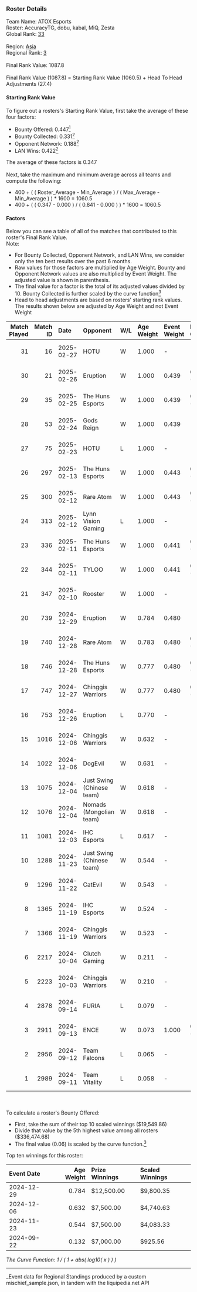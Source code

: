 ### Roster Details<br />
Team Name: ATOX Esports<br />
Roster: AccuracyTG, dobu, kabal, MiQ, Zesta<br />
Global Rank: [33](../../standings_global_2025_03_01.md)<br />
<br />
Region: [Asia]( ../../standings_asia_2025_03_01.md)<br />
Regional Rank: [3]( ../../standings_asia_2025_03_01.md)<br />
<br />
Final Rank Value:  1087.8<br />
<br />
Final Rank Value (1087.8) = Starting Rank Value (1060.5) + Head To Head Adjustments (27.4)<br />

#### Starting Rank Value<br />
To figure out a rosters's Starting Rank Value, first take the average of these four factors:<br />
- Bounty Offered: 0.447[<sup>1</sup>](#table2)
- Bounty Collected: 0.331[<sup>2</sup>](#table1)
- Opponent Network: 0.188[<sup>2</sup>](#table1)
- LAN Wins: 0.422[<sup>2</sup>](#table1)

The average of these factors is 0.347<br />
<br />
Next, take the maximum and minimum average across all teams and compute the following:<br />
- 400 + ( ( Roster_Average - Min_Average ) / ( Max_Average - Min_Average ) ) * 1600 = 1060.5
- 400 + ( ( 0.347 - 0.000 ) / ( 0.841 - 0.000 ) ) * 1600 = 1060.5


#### Factors<br />
Below you can see a table of all of the matches that contributed to this roster's Final Rank Value.<br />
Note:<br />

- For Bounty Collected, Opponent Network, and LAN Wins, we consider only the ten best results over the past 6 months.
- Raw values for those factors are multiplied by Age Weight. Bounty and Opponent Network values are also multiplied by Event Weight. The adjusted value is shown in parenthesis.
- The final value for a factor is the total of its adjusted values divided by 10. Bounty Collected is further scaled by the curve function[<sup>3</sup>](#curveFunction)
- Head to head adjustments are based on rosters' starting rank values. The results shown below are adjusted by Age Weight and not Event Weight
<span id="table1"></span><br />


| Match Played | Match ID | Date       | Opponent                  | W/L | Age Weight | Event Weight | Bounty Collected | Opponent Network | LAN Wins  | H2H Adj. | Roster                               |
| -: | -: | :- | :- | :- | :- | :- | :- | :- | :- | -: | :- |
|           31 |       16 | 2025-02-27 | HOTU                      | W   | 1.000      | -            | -                | -                | 0 (0.000) |     3.24 | AccuracyTG, dobu, kabal, MiQ, Zesta  |
|           30 |       21 | 2025-02-26 | Eruption                  | W   | 1.000      | 0.439        | 0.014 (0.006)    | 0.379 (0.166)    | 0 (0.000) |     7.81 | AccuracyTG, dobu, kabal, MiQ, Zesta  |
|           29 |       35 | 2025-02-25 | The Huns Esports          | W   | 1.000      | 0.439        | 0.025 (0.011)    | 0.516 (0.227)    | 0 (0.000) |     9.83 | AccuracyTG, dobu, kabal, MiQ, Zesta  |
|           28 |       53 | 2025-02-24 | Gods Reign                | W   | 1.000      | 0.439        | -                | 0.360 (0.158)    | -         |     7.58 | AccuracyTG, dobu, kabal, MiQ, Zesta  |
|           27 |       75 | 2025-02-23 | HOTU                      | L   | 1.000      | -            | -                | -                | -         |   -28.27 | AccuracyTG, dobu, kabal, MiQ, Zesta  |
|           26 |      297 | 2025-02-13 | The Huns Esports          | W   | 1.000      | 0.443        | 0.025 (0.011)    | 0.516 (0.229)    | -         |    10.08 | AccuracyTG, dobu, kabal, MiQ, Zesta  |
|           25 |      300 | 2025-02-12 | Rare Atom                 | W   | 1.000      | 0.443        | 0.028 (0.012)    | 0.405 (0.180)    | -         |     8.25 | AccuracyTG, dobu, kabal, MiQ, Zesta  |
|           24 |      313 | 2025-02-12 | Lynn Vision Gaming        | L   | 1.000      | -            | -                | -                | -         |   -22.04 | AccuracyTG, dobu, kabal, MiQ, Zesta  |
|           23 |      336 | 2025-02-11 | The Huns Esports          | W   | 1.000      | 0.441        | 0.025 (0.011)    | 0.516 (0.228)    | -         |     9.99 | AccuracyTG, dobu, kabal, MiQ, Zesta  |
|           22 |      344 | 2025-02-11 | TYLOO                     | W   | 1.000      | 0.441        | 0.018 (0.008)    | -                | -         |     7.43 | AccuracyTG, dobu, kabal, MiQ, Zesta  |
|           21 |      347 | 2025-02-10 | Rooster                   | W   | 1.000      | -            | -                | -                | -         |     2.86 | AccuracyTG, dobu, kabal, MiQ, Zesta  |
|           20 |      739 | 2024-12-29 | Eruption                  | W   | 0.784      | 0.480        | -                | 0.379 (0.142)    | 1 (0.784) |     7.04 | AccuracyTG, dobu, kabal, MiQ, Zesta  |
|           19 |      740 | 2024-12-28 | Rare Atom                 | W   | 0.783      | 0.480        | 0.028 (0.010)    | 0.405 (0.152)    | 1 (0.783) |     6.13 | AccuracyTG, dobu, kabal, MiQ, Zesta  |
|           18 |      746 | 2024-12-28 | The Huns Esports          | W   | 0.777      | 0.480        | 0.025 (0.009)    | 0.516 (0.193)    | 1 (0.777) |     8.46 | AccuracyTG, dobu, kabal, MiQ, Zesta  |
|           17 |      747 | 2024-12-27 | Chinggis Warriors         | W   | 0.777      | 0.480        | 0.016 (0.006)    | 0.555 (0.207)    | 1 (0.777) |     5.37 | AccuracyTG, dobu, kabal, MiQ, Zesta  |
|           16 |      753 | 2024-12-26 | Eruption                  | L   | 0.770      | -            | -                | -                | -         |   -17.56 | AccuracyTG, dobu, kabal, MiQ, Zesta  |
|           15 |     1016 | 2024-12-06 | Chinggis Warriors         | W   | 0.632      | -            | -                | -                | -         |     4.38 | AccuracyTG, dobu, kabal, MiQ, Zesta  |
|           14 |     1022 | 2024-12-06 | DogEvil                   | W   | 0.631      | -            | -                | -                | -         |     1.19 | AccuracyTG, dobu, kabal, MiQ, Zesta  |
|           13 |     1075 | 2024-12-04 | Just Swing (Chinese team) | W   | 0.618      | -            | -                | -                | -         |     2.27 | AccuracyTG, dobu, kabal, MiQ, Zesta  |
|           12 |     1076 | 2024-12-04 | Nomads (Mongolian team)   | W   | 0.618      | -            | -                | -                | -         |     0.90 | AccuracyTG, dobu, kabal, MiQ, Zesta  |
|           11 |     1081 | 2024-12-03 | IHC Esports               | L   | 0.617      | -            | -                | -                | -         |   -17.24 | AccuracyTG, dobu, kabal, MiQ, Zesta  |
|           10 |     1288 | 2024-11-23 | Just Swing (Chinese team) | W   | 0.544      | -            | -                | -                | -         |     1.93 | AccuracyTG, dobu, kabal, MiQ, Zesta  |
|            9 |     1296 | 2024-11-22 | CatEvil                   | W   | 0.543      | -            | -                | -                | -         |     0.85 | AccuracyTG, dobu, kabal, MiQ, Zesta  |
|            8 |     1365 | 2024-11-19 | IHC Esports               | W   | 0.524      | -            | -                | -                | -         |     1.77 | AccuracyTG, dobu, kabal, MiQ, Zesta  |
|            7 |     1366 | 2024-11-19 | Chinggis Warriors         | W   | 0.523      | -            | -                | -                | -         |     4.01 | AccuracyTG, dobu, kabal, MiQ, Zesta  |
|            6 |     2217 | 2024-10-04 | Clutch Gaming             | W   | 0.211      | -            | -                | -                | 1 (0.211) |     0.32 | cool4st, dobu, kabal, MiQ, yAmi      |
|            5 |     2223 | 2024-10-03 | Chinggis Warriors         | W   | 0.210      | -            | -                | -                | 1 (0.210) |     1.74 | cool4st, dobu, kabal, MiQ, yAmi      |
|            4 |     2878 | 2024-09-14 | FURIA                     | L   | 0.079      | -            | -                | -                | -         |    -0.27 | ANNIHILATION, dobu, kabal, MiQ, yAmi |
|            3 |     2911 | 2024-09-13 | ENCE                      | W   | 0.073      | 1.000        | 0.134 (0.010)    | -                | 1 (0.073) |     1.05 | ANNIHILATION, dobu, kabal, MiQ, yAmi |
|            2 |     2956 | 2024-09-12 | Team Falcons              | L   | 0.065      | -            | -                | -                | -         |    -1.73 | ANNIHILATION, dobu, kabal, MiQ, yAmi |
|            1 |     2989 | 2024-09-11 | Team Vitality             | L   | 0.058      | -            | -                | -                | -         |    -0.01 | ANNIHILATION, dobu, kabal, MiQ, yAmi |

<br />
<span id="table2"></span><br />
To calculate a roster's Bounty Offered:<br />

- First, take the sum of their top 10 scaled winnings ($19,549.86)
- Divide that value by the 5th highest value among all rosters ($336,474.68)
- The final value (0.06) is scaled by the curve function.[<sup>3</sup>](#curveFunction)

Top ten winnings for this roster:<br />

| Event Date | Age Weight | Prize Winnings | Scaled Winnings |
| :- | -: | :- | :- |
| 2024-12-29 |      0.784 | $12,500.00     | $9,800.35       |
| 2024-12-06 |      0.632 | $7,500.00      | $4,740.63       |
| 2024-11-23 |      0.544 | $7,500.00      | $4,083.33       |
| 2024-09-22 |      0.132 | $7,000.00      | $925.56         |


<span id="curveFunction"></span>_The Curve Function: 1 / ( 1 + abs( log10( x ) ) )_<br />

---
_Event data for Regional Standings produced by a custom mischief_sample.json, in tandem with the liquipedia.net API<br />
